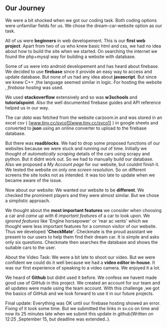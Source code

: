 ## Our Journey

We were a bit shocked when we got our coding task. Both coding options were unfamiliar fields for us. We chose the dream-car-website option as our task. 

All of us were **beginners** in web developement. This is our **first web project**. Apart from two of us who knew basic html and css, we had no idea about how to build the site when we started.
On searching the internet we found the php+mysql way for building a website with database.

Some of us were into android developement and has heard about firebase. We decided to use **firebase** since it provide an easy way to access and update database.
But none of us had any idea about **javascript**. But since we knew C++ ,the language seemed similar in logic. For hosting the website , *firebase hosting* was used.

We used **stackoverflow** extensively and so was **w3schools** and **tutorialspoint**. Also the well documented firebase guides and API reference helped us in our way.

The car *data* was fetched from the website carzoom.in and was stored in an excel csv ( [www.tiny.cc/svco1](www.tiny.cc/svco1) ) in google sheets and converted to **json** using an online converter to upload to the firebase database.

But there was **roadblocks**. We had to drop some proposed functions of our websites because we were stuck and running out of time.
Initially we thought of *automatically scraping* details of the cars using scrapy and python. But it didnt work out. So we had to manually build our database.
Also we proposed a *My Account page* for our website, but couldnt finish it.
We tested the website on only one *screen resolution*. So on different screens the site looks not as intended. It was too late to update when we became aware of the issue.

Now about our website: 
We wanted our website to be **different**. We checked the prominent players and they were almost similar. But we chose a simplistic approach.

We thought about the **most important features** we consider when choosing a car and *came up with 6 important features* of a car to look upon. We *ignored features* like 'Engine horsepower' or 'rear ac vents' which we thought were less important features for a common visitor of our website.
Thus we developed **'CheckMate'**. Checkmate is the proud assistant we present to our users to help them find their dream car. It is simple and asks only six questions. Checkmate then searches the database and shows the suitable cars to the user.

About the Video Task:
We were a bit late to shoot our video. But we were confident we could do it well because we had a **video editor in-house**.
It was our first experience of speaking to a video camera. We enjoyed it a lot. 

We heard of **Github** but didnt used it before. We confess we havent made good use of GitHub in this project. We created an account for our team and all updates were made using the team account.
With this challenge ,we got the basics of GitHub and we look forward to use it in our future projects.

Final update: Everything was OK until our firebase hosting showed an error. Fixing of it took some time. But we submitted the links in sv.co on time and now its 25 minutes late when we submit this update in github(Written on 12:25 ,September 15, but deadline was extended..).


